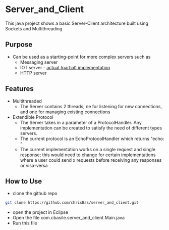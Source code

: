 # Server_and_Client
This java project shows a basic Server-Client architecture built using Sockets and Multithreading

## Purpose
* Can be used as a starting-point for more complex servers such as
  * Messaging server
  * IOT server - [actual (partial) implementation](https://github.com/chrisBas/server_and_client/tree/iot_server)
  * HTTP server
  
## Features
* Multithreaded
  * The Server contains 2 threads; ne for listening for new connections, and one for managing existing connections
* Extendible Protocol
  * The Server takes in a parameter of a ProtocolHandler.  Any implementation can be created to satisfy the need of different types servers.
  * The current protocol is an EchoProtocolHandler which returns "echo: <msg>"
  * The current implementation works on a single request and single response; this would need to change for certain implementations where a user could send x requests before receiving any responses or visa-versa

## How to Use
* clone the github repo
```bash
git clone https://github.com/chrisBas/server_and_client.git
```
* open the project in Eclipse
* Open the file com.cbasile.server_and_client.Main.java
* Run this file
